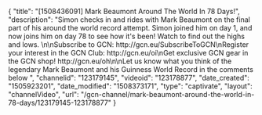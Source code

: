 {
    "title": "[1508436091] Mark Beaumont Around The World In 78 Days!",
    "description": "Simon checks in and rides with Mark Beaumont on the final part of his around the world record attempt. Simon joined him on day 1, and now joins him on day 78 to see how it's been! Watch to find out the highs and lows.  \n\nSubscribe to GCN: http:\/\/gcn.eu\/SubscribeToGCN\nRegister your interest in the GCN Club: http:\/\/gcn.eu\/oi\nGet exclusive GCN gear in the GCN shop! http:\/\/gcn.eu\/oh\n\nLet us know what you think of the legendary Mark Beaumont and his Guinness World Record in the comments below ",
    "channelid": "123179145",
    "videoid": "123178877",
    "date_created": "1505923201",
    "date_modified": "1508373171",
    "type": "captivate",
    "layout": "channelVideo",
    "url": "\/gcn-channel\/mark-beaumont-around-the-world-in-78-days\/123179145-123178877"
}